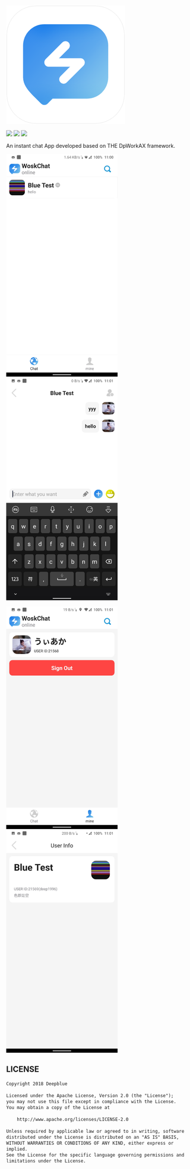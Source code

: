 ![Image text](https://raw.githubusercontent.com/Deepblue1996/WoskChat/master/app/src/main/res/mipmap-xhdpi/ic_logo.png)

<a href="http://developer.android.com/index.html"><img src="https://img.shields.io/badge/platform-android-green.svg"></a>
[![](https://jitpack.io/v/Deepblue1996/Bun.svg)](https://jitpack.io/#Deepblue1996/Bun)
<a href="https://www.apache.org/licenses/LICENSE-2.0"><img src="https://img.shields.io/badge/license-apache-green.svg"></a>

An instant chat App developed based on THE DpWorkAX framework.

<img src="https://raw.githubusercontent.com/Deepblue1996/WoskChat/master/img/1.jpg" width="300"/> <img src="https://raw.githubusercontent.com/Deepblue1996/WoskChat/master/img/2.jpg" width="300"/>

<img src="https://raw.githubusercontent.com/Deepblue1996/WoskChat/master/img/3.jpg" width="300"/> <img src="https://raw.githubusercontent.com/Deepblue1996/WoskChat/master/img/4.jpg" width="300"/>

## LICENSE

<pre><code>Copyright 2018 Deepblue

Licensed under the Apache License, Version 2.0 (the "License");
you may not use this file except in compliance with the License.
You may obtain a copy of the License at

    http://www.apache.org/licenses/LICENSE-2.0

Unless required by applicable law or agreed to in writing, software
distributed under the License is distributed on an "AS IS" BASIS,
WITHOUT WARRANTIES OR CONDITIONS OF ANY KIND, either express or implied.
See the License for the specific language governing permissions and
limitations under the License.
</code></pre>
